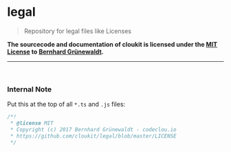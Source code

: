 # legal

> Repository for legal files like Licenses

**The sourcecode and documentation of cloukit is licensed under the [MIT License](./LICENSE) to [Bernhard Grünewaldt](https://github.com/clouless).**

----

&nbsp;


### Internal Note

Put this at the top of all `*.ts` and `.js` files:

```js
/*!
 * @license MIT
 * Copyright (c) 2017 Bernhard Grünewaldt - codeclou.io
 * https://github.com/cloukit/legal/blob/master/LICENSE
 */
```
